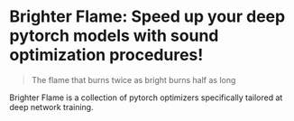 # Brighter Flame: Speed up your deep pytorch models with sound optimization procedures!

> The flame that burns twice as bright burns half as long

Brighter Flame is a collection of pytorch optimizers specifically tailored at deep network training.
